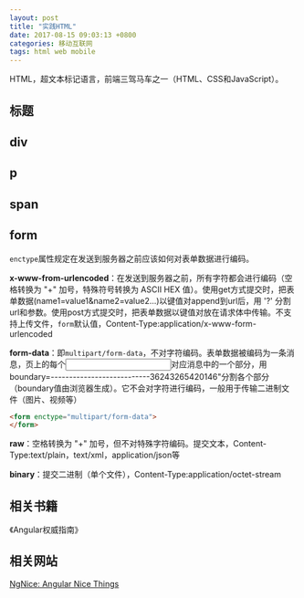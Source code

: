 ```yaml
---
layout: post
title: "实践HTML"
date: 2017-08-15 09:03:13 +0800
categories: 移动互联网
tags: html web mobile
---
```


HTML，超文本标记语言，前端三驾马车之一（HTML、CSS和JavaScript）。

## 标题



## div

## p

## span



## form

`enctype`属性规定在发送到服务器之前应该如何对表单数据进行编码。

**x-www-from-urlencoded**：在发送到服务器之前，所有字符都会进行编码（空格转换为 "+" 加号，特殊符号转换为 ASCII HEX 值）。使用get方式提交时，把表单数据(name1=value1&name2=value2...)以键值对append到url后，用  '?' 分割url和参数。使用post方式提交时，把表单数据以键值对放在请求体中传输。不支持上传文件，`form`默认值，Content-Type:application/x-www-form-urlencoded

**form-data**：即`multipart/form-data`，不对字符编码。表单数据被编码为一条消息，页上的每个<input>对应消息中的一个部分，用boundary=---------------------------36243265420146"分割各个部分（boundary值由浏览器生成）。它不会对字符进行编码，一般用于传输二进制文件（图片、视频等）

```html
<form enctype="multipart/form-data"> 
</form>
```

**raw**：空格转换为 "+" 加号，但不对特殊字符编码。提交文本，Content-Type:text/plain，text/xml，application/json等

**binary**：提交二进制（单个文件），Content-Type:application/octet-stream

## 相关书籍

《Angular权威指南》

## 相关网站

[NgNice: Angular Nice Things](http://www.ngnice.com/)
